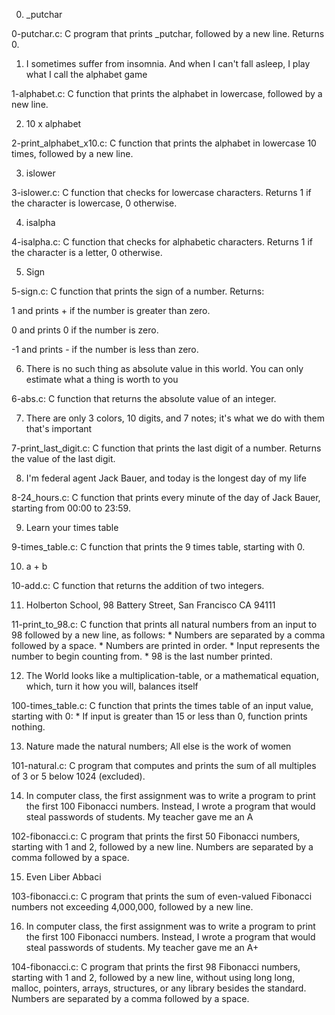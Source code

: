 0. _putchar



0-putchar.c: C program that prints _putchar, followed by a new line. Returns 0.

1. I sometimes suffer from insomnia. And when I can't fall asleep, I play what I call the alphabet game



1-alphabet.c: C function that prints the alphabet in lowercase, followed by a new line.

2. 10 x alphabet



2-print_alphabet_x10.c: C function that prints the alphabet in lowercase 10 times, followed by a new line.

3. islower



3-islower.c: C function that checks for lowercase characters. Returns 1 if the character is lowercase, 0 otherwise.

4. isalpha



4-isalpha.c: C function that checks for alphabetic characters. Returns 1 if the character is a letter, 0 otherwise.

5. Sign



5-sign.c: C function that prints the sign of a number. Returns:

1 and prints + if the number is greater than zero.

0 and prints 0 if the number is zero.

-1 and prints - if the number is less than zero.

6. There is no such thing as absolute value in this world. You can only estimate what a thing is worth to you



6-abs.c: C function that returns the absolute value of an integer.

7. There are only 3 colors, 10 digits, and 7 notes; it's what we do with them that's important



7-print_last_digit.c: C function that prints the last digit of a number. Returns the value of the last digit.

8. I'm federal agent Jack Bauer, and today is the longest day of my life



8-24_hours.c: C function that prints every minute of the day of Jack Bauer, starting from 00:00 to 23:59.

9. Learn your times table



9-times_table.c: C function that prints the 9 times table, starting with 0.

10. a + b



10-add.c: C function that returns the addition of two integers.

11. Holberton School, 98 Battery Street, San Francisco CA 94111



11-print_to_98.c: C function that prints all natural numbers from an input to 98 followed by a new line, as follows: * Numbers are separated by a comma followed by a space. * Numbers are printed in order. * Input represents the number to begin counting from. * 98 is the last number printed.

12. The World looks like a multiplication-table, or a mathematical equation, which, turn it how you will, balances itself



100-times_table.c: C function that prints the times table of an input value, starting with 0: * If input is greater than 15 or less than 0, function prints nothing.

13. Nature made the natural numbers; All else is the work of women



101-natural.c: C program that computes and prints the sum of all multiples of 3 or 5 below 1024 (excluded).

14. In computer class, the first assignment was to write a program to print the first 100 Fibonacci numbers. Instead, I wrote a program that would steal passwords of students. My teacher gave me an A



102-fibonacci.c: C program that prints the first 50 Fibonacci numbers, starting with 1 and 2, followed by a new line. Numbers are separated by a comma followed by a space.

15. Even Liber Abbaci



103-fibonacci.c: C program that prints the sum of even-valued Fibonacci numbers not exceeding 4,000,000, followed by a new line.

16. In computer class, the first assignment was to write a program to print the first 100 Fibonacci numbers. Instead, I wrote a program that would steal passwords of students. My teacher gave me an A+



104-fibonacci.c: C program that prints the first 98 Fibonacci numbers, starting with 1 and 2, followed by a new line, without using long long, malloc, pointers, arrays, structures, or any library besides the standard. Numbers are separated by a comma followed by a space.
